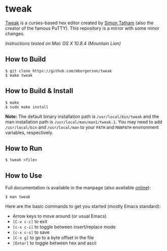 tweak
=====

[Tweak](http://www.chiark.greenend.org.uk/~sgtatham/tweak/) is a curses-based
hex editor created by [Simon
Tatham](http://www.chiark.greenend.org.uk/~sgtatham/) (also the creator of the
famous PuTTY). This repository is a mirror with some minor changes.

_Instructions tested on Mac OS X 10.8.4 (Mountain Lion)_

How to Build
------------

    $ git clone https://github.com/mborgerson/tweak
    $ make tweak

How to Build & Install
----------------------

    $ make
    $ sudo make install

__Note:__ The default binary installation path is `/usr/local/bin/tweak` and
the man installation path is `/usr/local/man/man1/tweak.1`. You may need to add
`/usr/local/bin` and `/usr/local/man` to your `PATH` and `MANPATH` environment
variables, respectively.

How to Run
----------

    $ tweak <file>

How to Use
----------
Full documentation is available in the manpage (also available
[online](http://www.chiark.greenend.org.uk/~sgtatham/tweak/manpage-3.01.html)):

    $ man tweak

Here are the basic commands to get you started (mostly Emacs standard):

  * Arrow keys to move around (or usual Emacs)
  * `[C-x c-c]` to exit
  * `[c-x c-i]` to toggle between insert/replace mode
  * `[c-x c-s]` to save
  * `[C-x g]` to go to a byte offset in the file
  * `[Enter]` to toggle between hex and ascii
